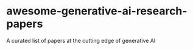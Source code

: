 # awesome-generative-ai-research-papers
A curated list of papers at the cutting edge of generative AI
